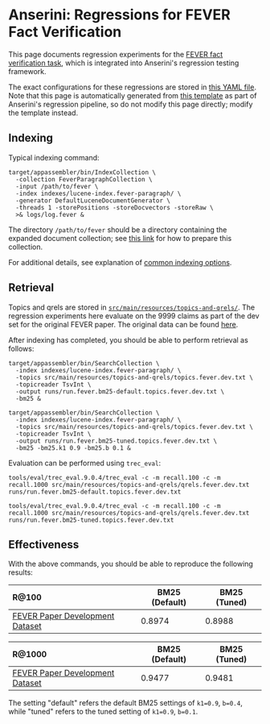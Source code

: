 # Anserini: Regressions for FEVER Fact Verification

This page documents regression experiments for the [FEVER fact verification task](https://fever.ai/), which is integrated into Anserini's regression testing framework.

The exact configurations for these regressions are stored in [this YAML file](../src/main/resources/regression/fever.yaml).
Note that this page is automatically generated from [this template](../src/main/resources/docgen/templates/fever.template) as part of Anserini's regression pipeline, so do not modify this page directly; modify the template instead.

## Indexing

Typical indexing command:

```
target/appassembler/bin/IndexCollection \
  -collection FeverParagraphCollection \
  -input /path/to/fever \
  -index indexes/lucene-index.fever-paragraph/ \
  -generator DefaultLuceneDocumentGenerator \
  -threads 1 -storePositions -storeDocvectors -storeRaw \
  >& logs/log.fever &
```

The directory `/path/to/fever` should be a directory containing the expanded document collection; see [this link](../docs/experiments-fever.md) for how to prepare this collection.

For additional details, see explanation of [common indexing options](common-indexing-options.md).

## Retrieval

Topics and qrels are stored in [`src/main/resources/topics-and-qrels/`](../src/main/resources/topics-and-qrels/).
The regression experiments here evaluate on the 9999 claims as part of the dev set for the original FEVER paper.
The original data can be found [here](https://fever.ai/resources.html).

After indexing has completed, you should be able to perform retrieval as follows:

```
target/appassembler/bin/SearchCollection \
  -index indexes/lucene-index.fever-paragraph/ \
  -topics src/main/resources/topics-and-qrels/topics.fever.dev.txt \
  -topicreader TsvInt \
  -output runs/run.fever.bm25-default.topics.fever.dev.txt \
  -bm25 &

target/appassembler/bin/SearchCollection \
  -index indexes/lucene-index.fever-paragraph/ \
  -topics src/main/resources/topics-and-qrels/topics.fever.dev.txt \
  -topicreader TsvInt \
  -output runs/run.fever.bm25-tuned.topics.fever.dev.txt \
  -bm25 -bm25.k1 0.9 -bm25.b 0.1 &
```

Evaluation can be performed using `trec_eval`:

```
tools/eval/trec_eval.9.0.4/trec_eval -c -m recall.100 -c -m recall.1000 src/main/resources/topics-and-qrels/qrels.fever.dev.txt runs/run.fever.bm25-default.topics.fever.dev.txt

tools/eval/trec_eval.9.0.4/trec_eval -c -m recall.100 -c -m recall.1000 src/main/resources/topics-and-qrels/qrels.fever.dev.txt runs/run.fever.bm25-tuned.topics.fever.dev.txt
```

## Effectiveness

With the above commands, you should be able to reproduce the following results:

| R@100                                                                                                        | BM25 (Default)| BM25 (Tuned)|
|:-------------------------------------------------------------------------------------------------------------|-----------|-----------|
| [FEVER Paper Development Dataset](https://s3-eu-west-1.amazonaws.com/fever.public/paper_dev.jsonl)           | 0.8974    | 0.8988    |


| R@1000                                                                                                       | BM25 (Default)| BM25 (Tuned)|
|:-------------------------------------------------------------------------------------------------------------|-----------|-----------|
| [FEVER Paper Development Dataset](https://s3-eu-west-1.amazonaws.com/fever.public/paper_dev.jsonl)           | 0.9477    | 0.9481    |

The setting "default" refers the default BM25 settings of `k1=0.9`, `b=0.4`, while "tuned" refers to the tuned setting of `k1=0.9`, `b=0.1`.

